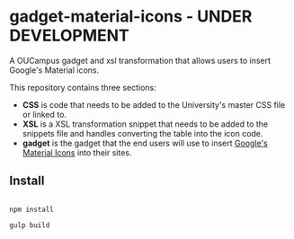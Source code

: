 # gadget-material-icons - UNDER DEVELOPMENT

A OUCampus gadget and xsl transformation that allows users to insert Google's Material icons.

This repository contains three sections:

- **CSS** is code that needs to be added to the University's master CSS file or linked to.
- **XSL** is a XSL transformation snippet that needs to be added to the snippets file and handles converting the table into the icon code.
- **gadget** is the gadget that the end users will use to insert [Google's Material Icons](https://design.google.com/icons/) into their sites.

## Install

``` 

npm install

gulp build

```